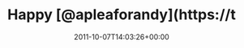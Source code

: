 ---
retweeted: false
source: <a href="http://twitter.com/download/android" rel="nofollow">Twitter for Android</a>
entities:
  hashtags: []
  symbols: []
  user_mentions:
  - name: PARTY ON FOREVER!
    screen_name: apleaforandy
    indices:
    - '6'
    - '19'
    id_str: '7302182'
    id: '7302182'
  urls: []
display_text_range:
- '0'
- '33'
favorite_count: '0'
id_str: '122311073339674624'
truncated: false
retweet_count: '0'
id: '122311073339674624'
created_at: Fri Oct 07 14:03:26 +0000 2011
favorited: false
full_text: Happy [@apleaforandy](https://twitter.com/apleaforandy) day everyone!
lang: en
tags:
- pesos:twitter
date: '2011-10-07T14:03:26+00:00'
src: https://twitter.com/bascht/status/122311073339674624
original_url: https://twitter.com/bascht/status/122311073339674624
type: twitter_tweet
text: Happy [@apleaforandy](https://twitter.com/apleaforandy) day everyone!
title: Happy [@apleaforandy](https://t

---